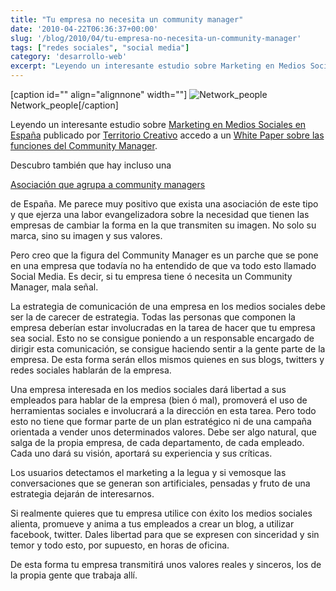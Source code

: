 ```yaml
---
title: "Tu empresa no necesita un community manager"
date: '2010-04-22T06:36:37+00:00'
slug: '/blog/2010/04/tu-empresa-no-necesita-un-community-manager'
tags: ["redes sociales", "social media"]
category: 'desarrollo-web'
excerpt: "Leyendo un interesante estudio sobre Marketing en Medios Sociales en España"
---
```

[caption id="" align="alignnone" width=""] ![Network_people](/post-179/images/network_people-scaled600.jpg) Network\_people[/caption]

Leyendo un interesante estudio sobre [Marketing en Medios Sociales en España](http://etc.territoriocreativo.es/etc/2010/04/estudio-social-media-espana.html) publicado por [Territorio Creativo](http://etc.territoriocreativo.es/) accedo a un [White Paper sobre las funciones del Community Manager](http://www.box.net/shared/pgur4btexi).

Descubro también que hay incluso una

[Asociación que agrupa a community managers](http://www.aercomunidad.org/)

de España. Me parece muy positivo que exista una asociación de este tipo y que ejerza una labor evangelizadora sobre la necesidad que tienen las empresas de cambiar la forma en la que transmiten su imagen.  No solo su marca, sino su imagen y sus valores.

Pero creo que la figura del Community Manager es un parche que se pone en una empresa que todavía no ha entendido de que va todo esto llamado Social Media. Es decir, si tu empresa tiene ó necesita un Community Manager, mala señal.

La estrategia de comunicación de una empresa en los medios sociales debe ser la de carecer de estrategia.  Todas las personas que componen la empresa deberían estar involucradas en la tarea de hacer que tu empresa sea social. Esto no se consigue poniendo a un responsable encargado de dirigir esta comunicación, se consigue haciendo sentir a la gente parte de la empresa. De esta forma serán ellos mismos quienes en sus blogs, twitters y redes sociales hablarán de la empresa.

Una empresa interesada en los medios sociales dará libertad a sus empleados para hablar de la empresa (bien ó mal), promoverá el uso de herramientas sociales e involucrará a la dirección en esta tarea. Pero todo esto no tiene que formar parte de un plan estratégico ni de una campaña orientada a vender unos determinados valores. Debe ser algo natural, que salga de la propia empresa, de cada departamento, de cada empleado. Cada uno dará su visión, aportará su experiencia y sus críticas.

Los usuarios detectamos el marketing a la legua y si vemosque las conversaciones que se generan son artificiales, pensadas y fruto de una estrategia dejarán de interesarnos.

Si realmente quieres que tu empresa utilice con éxito los medios sociales alienta, promueve y anima a tus empleados a crear un blog, a utilizar facebook, twitter. Dales libertad para que se expresen con sinceridad y sin temor y todo esto, por supuesto, en horas de oficina.

De esta forma tu empresa transmitirá unos valores reales y sinceros, los de la propia gente que trabaja allí.
